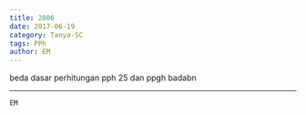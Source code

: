 ```yaml
---
title: 2806
date: 2017-06-19
category: Tanya-SC
tags: PPh
author: EM
---
```


beda dasar perhitungan pph 25 dan ppgh badabn

---



`EM`
